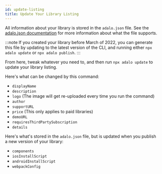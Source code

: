 ```yaml
---
id: update-listing
title: Update Your Library Listing
---
```


All information about your library is stored in the `adalo.json` file. See the [adalo.json documentation](/docs/configuration/adalo-json) for more information about what the file supports.

:::note
If you created your library before March of 2022, you can generate this file by updating to the latest version of the CLI, and running either `npx adalo update` or `npx adalo publish`.
:::

From here, tweak whatever you need to, and then run `npx adalo update` to update your library listing.

Here's what can be changed by this command:

- `displayName`
- `description`
- `logo` (The image will get re-uploaded every time you run the command)
- `author`
- `supportURL`
- `price` (This only applies to paid libraries)
- `demoURL`
- `requiresThirdPartySubscription`
- `details`

Here's what's stored in the `adalo.json` file, but is updated when you publish a new version of your library:

- `components`
- `iosInstallScript`
- `androidInstallScript`
- `webpackConfig`
